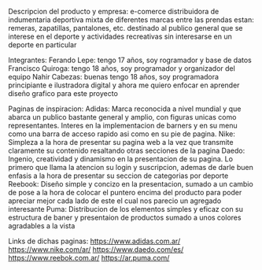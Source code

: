 Descripcion del producto y empresa:
e-comerce distribuidora de indumentaria deportiva mixta de diferentes marcas entre las prendas estan: remeras, zapatillas, pantalones, etc.
destinado al publico general que se interese en el deporte y actividades recreativas
sin interesarse en un deporte en particular 

Integrantes:
Ferando Lepe: tengo 17 años, soy rogramador y base de datos 
Francisco Quiroga: tengo 18 años, soy programador y organizador del equipo 
Nahir Cabezas: buenas tengo 18 años, soy programadora principiante e ilustradora digital y ahora me quiero enfocar en aprender diseño grafico para este proyecto

Paginas de inspiracion:
Adidas: Marca reconocida a nivel mundial y que abarca un publico bastante general y amplio, con figuras unicas como representantes. Interes en la implementacion de barners y en su menu como una barra de acceso rapido asi como en su pie de pagina.
Nike: Simpleza a la hora de presentar su pagina web a la vez que transmite claramente su contenido resaltando otras secciones de la pagina 
Daedo: Ingenio, creatividad y dinamismo en la presentacion de su pagina. Lo primero que llama la atencion su login y suscripcion, ademas de darle buen enfasis a la hora de presentar su seccion de categorias por deporte
Reebook: Diseño simple y concizo en la presentacion, sumado a un cambio de pose a la hora de colocar el puntero encima del producto para poder apreciar mejor cada lado de este el cual nos parecio un agregado interesante
Puma: Distribucion de los elementos simples y eficaz con su estructura de baner y presentaion de productos sumado a unos colores agradables a la vista

Links de dichas paginas:
https://www.adidas.com.ar/
https://www.nike.com/ar/
https://www.daedo.com/es/
https://www.reebok.com.ar/
https://ar.puma.com/
